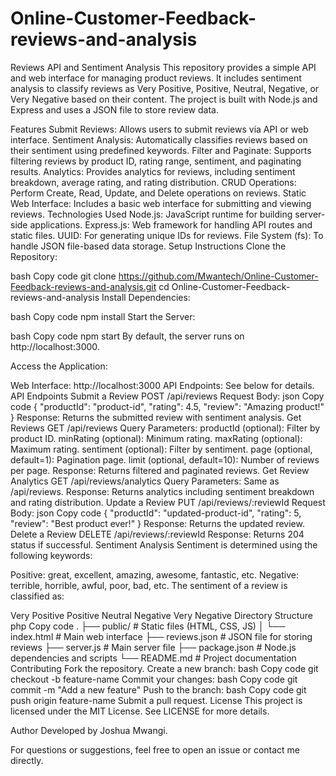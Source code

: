 # Online-Customer-Feedback-reviews-and-analysis
Reviews API and Sentiment Analysis
This repository provides a simple API and web interface for managing product reviews. It includes sentiment analysis to classify reviews as Very Positive, Positive, Neutral, Negative, or Very Negative based on their content. The project is built with Node.js and Express and uses a JSON file to store review data.

Features
Submit Reviews: Allows users to submit reviews via API or web interface.
Sentiment Analysis: Automatically classifies reviews based on their sentiment using predefined keywords.
Filter and Paginate: Supports filtering reviews by product ID, rating range, sentiment, and paginating results.
Analytics: Provides analytics for reviews, including sentiment breakdown, average rating, and rating distribution.
CRUD Operations: Perform Create, Read, Update, and Delete operations on reviews.
Static Web Interface: Includes a basic web interface for submitting and viewing reviews.
Technologies Used
Node.js: JavaScript runtime for building server-side applications.
Express.js: Web framework for handling API routes and static files.
UUID: For generating unique IDs for reviews.
File System (fs): To handle JSON file-based data storage.
Setup Instructions
Clone the Repository:

bash
Copy code
git clone https://github.com/Mwantech/Online-Customer-Feedback-reviews-and-analysis.git
cd Online-Customer-Feedback-reviews-and-analysis
Install Dependencies:

bash
Copy code
npm install
Start the Server:

bash
Copy code
npm start
By default, the server runs on http://localhost:3000.

Access the Application:

Web Interface: http://localhost:3000
API Endpoints: See below for details.
API Endpoints
Submit a Review
POST /api/reviews
Request Body:
json
Copy code
{
  "productId": "product-id",
  "rating": 4.5,
  "review": "Amazing product!"
}
Response: Returns the submitted review with sentiment analysis.
Get Reviews
GET /api/reviews
Query Parameters:
productId (optional): Filter by product ID.
minRating (optional): Minimum rating.
maxRating (optional): Maximum rating.
sentiment (optional): Filter by sentiment.
page (optional, default=1): Pagination page.
limit (optional, default=10): Number of reviews per page.
Response: Returns filtered and paginated reviews.
Get Review Analytics
GET /api/reviews/analytics
Query Parameters: Same as /api/reviews.
Response: Returns analytics including sentiment breakdown and rating distribution.
Update a Review
PUT /api/reviews/:reviewId
Request Body:
json
Copy code
{
  "productId": "updated-product-id",
  "rating": 5,
  "review": "Best product ever!"
}
Response: Returns the updated review.
Delete a Review
DELETE /api/reviews/:reviewId
Response: Returns 204 status if successful.
Sentiment Analysis
Sentiment is determined using the following keywords:

Positive: great, excellent, amazing, awesome, fantastic, etc.
Negative: terrible, horrible, awful, poor, bad, etc.
The sentiment of a review is classified as:

Very Positive
Positive
Neutral
Negative
Very Negative
Directory Structure
php
Copy code
.
├── public/                # Static files (HTML, CSS, JS)
│   └── index.html         # Main web interface
├── reviews.json           # JSON file for storing reviews
├── server.js                 # Main server file
├── package.json           # Node.js dependencies and scripts
└── README.md              # Project documentation
Contributing
Fork the repository.
Create a new branch:
bash
Copy code
git checkout -b feature-name
Commit your changes:
bash
Copy code
git commit -m "Add a new feature"
Push to the branch:
bash
Copy code
git push origin feature-name
Submit a pull request.
License
This project is licensed under the MIT License. See LICENSE for more details.

Author
Developed by Joshua Mwangi.

For questions or suggestions, feel free to open an issue or contact me directly.
